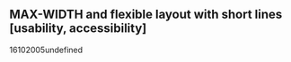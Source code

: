 <article><h2>MAX-WIDTH and flexible layout with short lines [usability, accessibility]</h2><time><span class="day">16</span><span class="month">10</span><span class="year">2005</span></time>undefined</article>